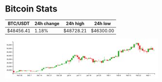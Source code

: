 # Bitcoin Stats

BTC/USDT|24h change|24h high|24h low|
|---|---|---|---|
|$48456.41|1.18%|$48728.21|$46300.00|

<img src="./chart.svg">
